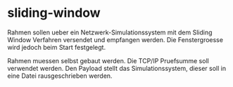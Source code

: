 # sliding-window

Rahmen sollen ueber ein Netzwerk-Simulationssystem mit dem Sliding Window Verfahren versendet und empfangen werden. Die Fenstergroesse wird jedoch beim Start festgelegt. 

Rahmen muessen selbst gebaut werden. Die TCP/IP Pruefsumme soll verwendet werden. Den Payload stellt das Simulationssystem, dieser soll in eine Datei rausgeschrieben werden.